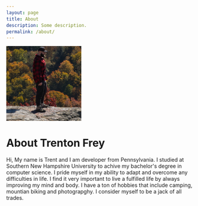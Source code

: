 ```yaml
---
layout: page
title: About
description: Some description.
permalink: /about/
---
```


<img class="img-rounded" src="/assets/img/uploads/profile.png" alt="Trent" width="200">










# About Trenton Frey

Hi, My name is Trent and I am developer from Pennsylvania. I studied at Southern New Hampshire University to achive my bachelor's degree in computer science. I pride myself in my ability to adapt and overcome any difficulties in life. I find it very important to live a fulfilled life by always improving my mind and body. I have a ton of hobbies that include camping, mountian biking and photograpghy. I consider myself to be a jack of all trades. 
